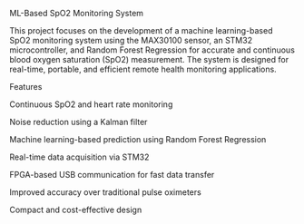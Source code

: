 ML-Based SpO2 Monitoring System




This project focuses on the development of a machine learning-based SpO2 monitoring system using the MAX30100 sensor, an STM32 microcontroller, and Random Forest Regression for accurate and continuous blood oxygen saturation (SpO2) measurement. The system is designed for real-time, portable, and efficient remote health monitoring applications.

Features

Continuous SpO2 and heart rate monitoring

Noise reduction using a Kalman filter

Machine learning-based prediction using Random Forest Regression

Real-time data acquisition via STM32

FPGA-based USB communication for fast data transfer

Improved accuracy over traditional pulse oximeters

Compact and cost-effective design
